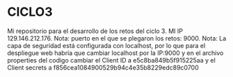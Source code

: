 # CICLO3
Mi repositorio para el desarrollo de los retos del ciclo 3.
MI IP 129.146.212.176.
Nota: puerto en el que se plegaron los retos: 9000.
Nota: La capa de seguridad está configurada con localhost, por lo que para el despliegue web habría que cambiar localhost por la IP:9000 y en el archivo properties del codigo cambiar el Client ID a e5c8ba849b5f915225aa y el Client secrets a f856cea1084900529b94c4e35b8229edc89c0700
